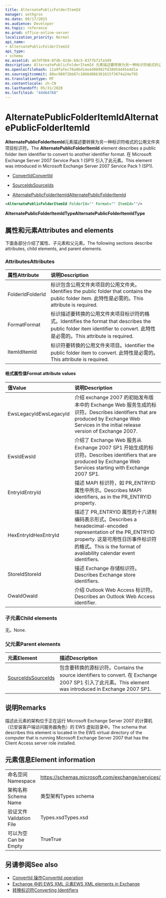 ```yaml
---
title: AlternatePublicFolderItemId
manager: sethgros
ms.date: 09/17/2015
ms.audience: Developer
ms.topic: reference
ms.prod: office-online-server
localization_priority: Normal
api_name:
- AlternatePublicFolderItemId
api_type:
- schema
ms.assetid: a67df9b9-8fdb-42de-b9c5-8377b71fa3d9
description: AlternatePublicFolderItemId 元素描述要转换为另一种标识符格式的公用文件夹项目标识符。 在 Microsoft Exchange Server 2007 Service Pack 1 (SP1) 引入了此元素。
ms.openlocfilehash: 11a9fafec78a9bd14e4d98982fd38954d45e4d1a
ms.sourcegitcommit: 88ec988f2bb67c1866d06b361615f3674a24e795
ms.translationtype: MT
ms.contentlocale: zh-CN
ms.lasthandoff: 05/31/2020
ms.locfileid: "44464768"
---
```

# <a name="alternatepublicfolderitemid"></a><span data-ttu-id="6f3c2-104">AlternatePublicFolderItemId</span><span class="sxs-lookup"><span data-stu-id="6f3c2-104">AlternatePublicFolderItemId</span></span>

<span data-ttu-id="6f3c2-105">**AlternatePublicFolderItemId**元素描述要转换为另一种标识符格式的公用文件夹项目标识符。</span><span class="sxs-lookup"><span data-stu-id="6f3c2-105">The **AlternatePublicFolderItemId** element describes a public folder item identifier to convert to another identifier format.</span></span> <span data-ttu-id="6f3c2-106">在 Microsoft Exchange Server 2007 Service Pack 1 (SP1) 引入了此元素。</span><span class="sxs-lookup"><span data-stu-id="6f3c2-106">This element was introduced in Microsoft Exchange Server 2007 Service Pack 1 (SP1).</span></span> 
  
- [<span data-ttu-id="6f3c2-107">ConvertId</span><span class="sxs-lookup"><span data-stu-id="6f3c2-107">ConvertId</span></span>](convertid.md)
  
- [<span data-ttu-id="6f3c2-108">SourceIds</span><span class="sxs-lookup"><span data-stu-id="6f3c2-108">SourceIds</span></span>](sourceids.md)
  
- [<span data-ttu-id="6f3c2-109">AlternatePublicFolderItemId</span><span class="sxs-lookup"><span data-stu-id="6f3c2-109">AlternatePublicFolderItemId</span></span>](alternatepublicfolderitemid.md)
  
```xml
<AlternatePublicFolderItemId FolderId="" Format="" ItemId=""/>
```

 <span data-ttu-id="6f3c2-110">**AlternatePublicFolderItemIdType**</span><span class="sxs-lookup"><span data-stu-id="6f3c2-110">**AlternatePublicFolderItemIdType**</span></span>
## <a name="attributes-and-elements"></a><span data-ttu-id="6f3c2-111">属性和元素</span><span class="sxs-lookup"><span data-stu-id="6f3c2-111">Attributes and elements</span></span>

<span data-ttu-id="6f3c2-112">下面各部分介绍了属性、子元素和父元素。</span><span class="sxs-lookup"><span data-stu-id="6f3c2-112">The following sections describe attributes, child elements, and parent elements.</span></span>
  
### <a name="attributes"></a><span data-ttu-id="6f3c2-113">Attributes</span><span class="sxs-lookup"><span data-stu-id="6f3c2-113">Attributes</span></span>

|<span data-ttu-id="6f3c2-114">**属性**</span><span class="sxs-lookup"><span data-stu-id="6f3c2-114">**Attribute**</span></span>|<span data-ttu-id="6f3c2-115">**说明**</span><span class="sxs-lookup"><span data-stu-id="6f3c2-115">**Description**</span></span>|
|:-----|:-----|
|<span data-ttu-id="6f3c2-116">FolderId</span><span class="sxs-lookup"><span data-stu-id="6f3c2-116">FolderId</span></span>  <br/> |<span data-ttu-id="6f3c2-117">标识包含公用文件夹项目的公用文件夹。</span><span class="sxs-lookup"><span data-stu-id="6f3c2-117">Identifies the public folder that contains the public folder item.</span></span> <span data-ttu-id="6f3c2-118">此特性是必需的。</span><span class="sxs-lookup"><span data-stu-id="6f3c2-118">This attribute is required.</span></span>  <br/> |
|<span data-ttu-id="6f3c2-119">Format</span><span class="sxs-lookup"><span data-stu-id="6f3c2-119">Format</span></span>  <br/> |<span data-ttu-id="6f3c2-120">标识描述要转换的公用文件夹项目标识符的格式。</span><span class="sxs-lookup"><span data-stu-id="6f3c2-120">Identifies the format that describes the public folder item identifier to convert.</span></span> <span data-ttu-id="6f3c2-121">此特性是必需的。</span><span class="sxs-lookup"><span data-stu-id="6f3c2-121">This attribute is required.</span></span>  <br/> |
|<span data-ttu-id="6f3c2-122">ItemId</span><span class="sxs-lookup"><span data-stu-id="6f3c2-122">ItemId</span></span>  <br/> |<span data-ttu-id="6f3c2-123">标识符要转换的公用文件夹项目。</span><span class="sxs-lookup"><span data-stu-id="6f3c2-123">Identifier the public folder item to convert.</span></span> <span data-ttu-id="6f3c2-124">此特性是必需的。</span><span class="sxs-lookup"><span data-stu-id="6f3c2-124">This attribute is required.</span></span>  <br/> |
   
#### <a name="format-attribute-values"></a><span data-ttu-id="6f3c2-125">格式属性值</span><span class="sxs-lookup"><span data-stu-id="6f3c2-125">Format attribute values</span></span>

|<span data-ttu-id="6f3c2-126">**值**</span><span class="sxs-lookup"><span data-stu-id="6f3c2-126">**Value**</span></span>|<span data-ttu-id="6f3c2-127">**说明**</span><span class="sxs-lookup"><span data-stu-id="6f3c2-127">**Description**</span></span>|
|:-----|:-----|
|<span data-ttu-id="6f3c2-128">EwsLegacyId</span><span class="sxs-lookup"><span data-stu-id="6f3c2-128">EwsLegacyId</span></span>  <br/> |<span data-ttu-id="6f3c2-129">介绍 exchange 2007 的初始发布版本中的 Exchange Web 服务生成的标识符。</span><span class="sxs-lookup"><span data-stu-id="6f3c2-129">Describes identifiers that are produced by Exchange Web Services in the initial release version of Exchange 2007.</span></span>  <br/> |
|<span data-ttu-id="6f3c2-130">EwsId</span><span class="sxs-lookup"><span data-stu-id="6f3c2-130">EwsId</span></span>  <br/> |<span data-ttu-id="6f3c2-131">介绍了 Exchange Web 服务从 Exchange 2007 SP1 开始生成的标识符。</span><span class="sxs-lookup"><span data-stu-id="6f3c2-131">Describes identifiers that are produced by Exchange Web Services starting with Exchange 2007 SP1.</span></span>  <br/> |
|<span data-ttu-id="6f3c2-132">EntryId</span><span class="sxs-lookup"><span data-stu-id="6f3c2-132">EntryId</span></span>  <br/> |<span data-ttu-id="6f3c2-133">描述 MAPI 标识符，如 PR_ENTRYID 属性中所示。</span><span class="sxs-lookup"><span data-stu-id="6f3c2-133">Describes MAPI identifiers, as in the PR_ENTRYID property.</span></span>  <br/> |
|<span data-ttu-id="6f3c2-134">HexEntryId</span><span class="sxs-lookup"><span data-stu-id="6f3c2-134">HexEntryId</span></span>  <br/> |<span data-ttu-id="6f3c2-135">描述了 PR_ENTRYID 属性的十六进制编码表示形式。</span><span class="sxs-lookup"><span data-stu-id="6f3c2-135">Describes a hexadecimal-encoded representation of the PR_ENTRYID property.</span></span> <span data-ttu-id="6f3c2-136">这是可用性日历事件标识符的格式。</span><span class="sxs-lookup"><span data-stu-id="6f3c2-136">This is the format of availability calendar event identifiers.</span></span>  <br/> |
|<span data-ttu-id="6f3c2-137">StoreId</span><span class="sxs-lookup"><span data-stu-id="6f3c2-137">StoreId</span></span>  <br/> |<span data-ttu-id="6f3c2-138">描述 Exchange 存储标识符。</span><span class="sxs-lookup"><span data-stu-id="6f3c2-138">Describes Exchange store identifiers.</span></span>  <br/> |
|<span data-ttu-id="6f3c2-139">OwaId</span><span class="sxs-lookup"><span data-stu-id="6f3c2-139">OwaId</span></span>  <br/> |<span data-ttu-id="6f3c2-140">介绍 Outlook Web Access 标识符。</span><span class="sxs-lookup"><span data-stu-id="6f3c2-140">Describes an Outlook Web Access identifier.</span></span>  <br/> |
   
### <a name="child-elements"></a><span data-ttu-id="6f3c2-141">子元素</span><span class="sxs-lookup"><span data-stu-id="6f3c2-141">Child elements</span></span>

<span data-ttu-id="6f3c2-142">无。</span><span class="sxs-lookup"><span data-stu-id="6f3c2-142">None.</span></span>
  
### <a name="parent-elements"></a><span data-ttu-id="6f3c2-143">父元素</span><span class="sxs-lookup"><span data-stu-id="6f3c2-143">Parent elements</span></span>

|<span data-ttu-id="6f3c2-144">**元素**</span><span class="sxs-lookup"><span data-stu-id="6f3c2-144">**Element**</span></span>|<span data-ttu-id="6f3c2-145">**描述**</span><span class="sxs-lookup"><span data-stu-id="6f3c2-145">**Description**</span></span>|
|:-----|:-----|
|[<span data-ttu-id="6f3c2-146">SourceIds</span><span class="sxs-lookup"><span data-stu-id="6f3c2-146">SourceIds</span></span>](sourceids.md) <br/> |<span data-ttu-id="6f3c2-147">包含要转换的源标识符。</span><span class="sxs-lookup"><span data-stu-id="6f3c2-147">Contains the source identifiers to convert.</span></span> <span data-ttu-id="6f3c2-148">在 Exchange 2007 SP1 引入了此元素。</span><span class="sxs-lookup"><span data-stu-id="6f3c2-148">This element was introduced in Exchange 2007 SP1.</span></span>  <br/> |
   
## <a name="remarks"></a><span data-ttu-id="6f3c2-149">说明</span><span class="sxs-lookup"><span data-stu-id="6f3c2-149">Remarks</span></span>

<span data-ttu-id="6f3c2-150">描述此元素的架构位于正在运行 Microsoft Exchange Server 2007 的计算机（已安装客户端访问服务器角色）的 EWS 虚拟目录中。</span><span class="sxs-lookup"><span data-stu-id="6f3c2-150">The schema that describes this element is located in the EWS virtual directory of the computer that is running Microsoft Exchange Server 2007 that has the Client Access server role installed.</span></span>
  
## <a name="element-information"></a><span data-ttu-id="6f3c2-151">元素信息</span><span class="sxs-lookup"><span data-stu-id="6f3c2-151">Element information</span></span>

|||
|:-----|:-----|
|<span data-ttu-id="6f3c2-152">命名空间</span><span class="sxs-lookup"><span data-stu-id="6f3c2-152">Namespace</span></span>  <br/> |https://schemas.microsoft.com/exchange/services/2006/types  <br/> |
|<span data-ttu-id="6f3c2-153">架构名称</span><span class="sxs-lookup"><span data-stu-id="6f3c2-153">Schema Name</span></span>  <br/> |<span data-ttu-id="6f3c2-154">类型架构</span><span class="sxs-lookup"><span data-stu-id="6f3c2-154">Types schema</span></span>  <br/> |
|<span data-ttu-id="6f3c2-155">验证文件</span><span class="sxs-lookup"><span data-stu-id="6f3c2-155">Validation File</span></span>  <br/> |<span data-ttu-id="6f3c2-156">Types.xsd</span><span class="sxs-lookup"><span data-stu-id="6f3c2-156">Types.xsd</span></span>  <br/> |
|<span data-ttu-id="6f3c2-157">可以为空</span><span class="sxs-lookup"><span data-stu-id="6f3c2-157">Can be Empty</span></span>  <br/> |<span data-ttu-id="6f3c2-158">True</span><span class="sxs-lookup"><span data-stu-id="6f3c2-158">True</span></span>  <br/> |
   
## <a name="see-also"></a><span data-ttu-id="6f3c2-159">另请参阅</span><span class="sxs-lookup"><span data-stu-id="6f3c2-159">See also</span></span>

- [<span data-ttu-id="6f3c2-160">ConvertId 操作</span><span class="sxs-lookup"><span data-stu-id="6f3c2-160">ConvertId operation</span></span>](convertid-operation.md)
- [<span data-ttu-id="6f3c2-161">Exchange 中的 EWS XML 元素</span><span class="sxs-lookup"><span data-stu-id="6f3c2-161">EWS XML elements in Exchange</span></span>](ews-xml-elements-in-exchange.md)
- [<span data-ttu-id="6f3c2-162">转换标识符</span><span class="sxs-lookup"><span data-stu-id="6f3c2-162">Converting Identifiers</span></span>](https://msdn.microsoft.com/library/a5391746-b6ef-4f48-8fc8-8255258651aa%28Office.15%29.aspx)


